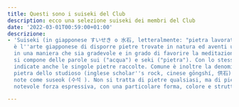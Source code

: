 ```yaml
---
title: Questi sono i suiseki del Club
description: ecco una selezione suiseki dei membri del Club
date: '2022-03-01T00:59:00+01:00'
descrizione:
- 'Suiseki (in giapponese すいせき o 水石, letteralmente: "pietra lavorata dall''acqua")
  è l''arte giapponese di disporre pietre trovate in natura ed aventi un aspetto particolare
  in una maniera che sia gradevole e in grado di favorire la meditazione. Suiseki
  si compone delle parole sui ("acqua") e seki ("pietra"). Con lo stesso termine vengono
  indicate anche le singole pietre raccolte. Comune è inoltre la denominazione cinese
  pietra dello studioso (inglese scholar''s rock, cinese gōngshí, 供石). In Corea sono
  note come suseok (수석 ). Non si tratta di pietre qualsiasi, ma di pietre dotate di
  notevole forza espressiva, con una particolare forma, colore e struttura.'

---
```

